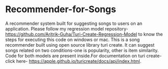 # Recommender-for-Songs
A recommender system built for suggesting songs to users on an application. Please follow my regression model repository- https://github.com/Aritrik-Guha/Turi-Create-Regression-Model to know the steps for executing this code on windows or mac.
This is a song recommender built using open source library turi create. It can suggest songs related on two conditions-one is popularity, other is item similarity. Code for both models are present inside.For documentation on turi create- click here- https://apple.github.io/turicreate/docs/api/index.html. 
